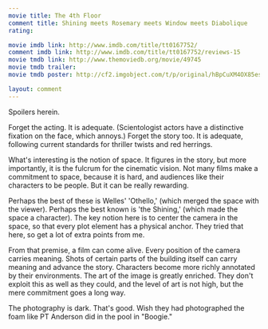 ```yaml
---
movie title: The 4th Floor
comment title: Shining meets Rosemary meets Window meets Diabolique
rating: 

movie imdb link: http://www.imdb.com/title/tt0167752/
comment imdb link: http://www.imdb.com/title/tt0167752/reviews-15
movie tmdb link: http://www.themoviedb.org/movie/49745
movie tmdb trailer: 
movie tmdb poster: http://cf2.imgobject.com/t/p/original/hBpCuXM4OX85eskWPQBciIdaCRU.jpg

layout: comment
---
```


Spoilers herein.

Forget the acting. It is adequate. (Scientologist actors have a distinctive fixation on the face, which annoys.) Forget the story too. It is adequate, following current standards for thriller twists and red herrings.

What's interesting is the notion of space. It figures in the story, but more importantly, it is the fulcrum for the cinematic vision. Not many films make a commitment to space, because it is hard, and audiences like their characters to be people. But it can be really rewarding.

Perhaps the best of these is Welles' 'Othello,' (which merged the space with the viewer). Perhaps the best known is 'the Shining,' (which made the space a character). The key notion here is to center the camera in the space, so that every plot element has a physical anchor. They tried that here, so get a lot of extra points from me.

From that premise, a film can come alive. Every position of the camera carries meaning. Shots of certain parts of the building itself can carry meaning and advance the story. Characters become more richly annotated by their environments. The art of the image is greatly enriched. They don't exploit this as well as they could, and the level of art is not high, but the mere commitment goes a long way.

The photography is dark. That's good. Wish they had photographed the foam like PT Anderson did in the pool in "Boogie."